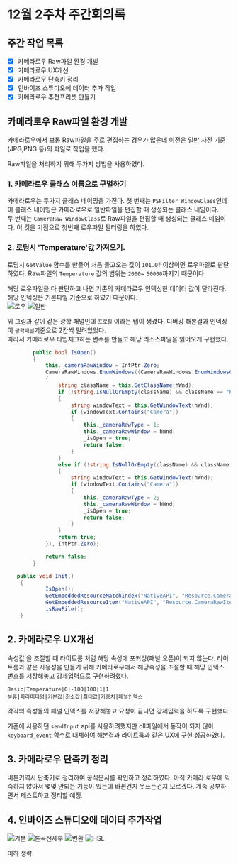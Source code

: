 # 12월 2주차 주간회의록

## 주간 작업 목록

- [x] 카메라로우 Raw파일 환경 개발
- [x] 카메라로우 UX개선
- [x] 카메라로우 단축키 정리
- [x] 인바이즈 스튜디오에 데이터 추가 작업
- [x] 카메라로우 추천프리셋 만들기

## 카메라로우 Raw파일 환경 개발

카메라로우에서 보통 Raw파일을 주로 편집하는 경우가 많은데 이전은 일반 사진 기준(JPG,PNG 등)의 파일로 작업을 했다.

Raw파일을 처리하기 위해 두가지 방법을 사용하였다.

### 1. 카메라로우 클래스 이름으로 구별하기

카메라로우는 두가지 클래스 네이밍을 가진다. 첫 번째는 `PSFilter_WindowClass`인데 이 클래스 네이밍은 카메라로우로 일반파일을 편집할 때 생성되는 클래스 네임이다.  
두 번째는 `CameraRaw_WindowClass`로 Raw파일을 편집할 때 생성되는 클래스 네임이다.
이 것을 기점으로 첫번째 로우파일 필터링을 하였다.

### 2. 로딩시 'Temperature'값 가져오기.

로딩시 `GetValue` 함수를 만들어 처음 들고오는 값이 `101.0f` 이상이면 로우파일로 판단하였다. Raw파일의 `Temperature` 값의 범위는 `2000`~ `50000`까지기 때문이다.

해당 로우파일을 다 판단하고 나면 기존의 카메라로우 인덱싱한 데이터 값이 달라진다.  
해당 인덱싱은 기본파일 기준으로 하였기 때문이다.  
![로우](./asset/로우.png)
![일반](./asset/일반.png)

위 그림과 같이 같은 광학 패널인데 `프로필` 이라는 탭이 생겼다. 디버깅 해본결과 인덱싱이 `광학패널`기준으로 2칸씩 밀려있었다.  
따라서 카메라로우 타입체크하는 변수를 만들고 해당 리소스파일을 읽어오게 구현했다.

```c#
        public bool IsOpen()
        {
            this._cameraRawWindow = IntPtr.Zero;
            CameraRawWindows.EnumWindows((CameraRawWindows.EnumWindowsCallback)((hWnd, lParam) =>
            {
                string className = this.GetClassName(hWnd);
                if (!string.IsNullOrEmpty(className) && className == "PSFilter_WindowClass")
                {
                    string windowText = this.GetWindowText(hWnd);
                    if (windowText.Contains("Camera"))
                    {
                        this._cameraRawType = 1;
                        this._cameraRawWindow = hWnd;
                        _isOpen = true;
                        return false;
                    }
                }
                else if (!string.IsNullOrEmpty(className) && className == "CameraRaw_WindowClass")
                {
                    string windowText = this.GetWindowText(hWnd);
                    if (windowText.Contains("Camera"))
                    {
                        this._cameraRawType = 2;
                        this._cameraRawWindow = hWnd;
                        _isOpen = true;
                        return false;
                    }
                }
                return true;
            }), IntPtr.Zero);

            return false;
        }
```

```c#
   public void Init()
    {
            IsOpen();
            GetEmbeddedResourceMatchIndex("NativeAPI", "Resource.CameraRawIndex" + _cameraRawType + ".txt");
            GetEmbeddedResourceItem("NativeAPI", "Resource.CameraRawItem.txt");
            isRawFile();
    }
```

## 2. 카메라로우 UX개선

속성값 을 조절할 때 라이트룸 처럼 해당 속성에 포커싱(패널 오픈)이 되지 않는다. 라이트룸과 같은 사용성을 만들기 위해 카메라로우에서 해당속성을 조절할 때 해당 인덱스 번호를 저장해놓고 강제입력으로 구현하려했다.

```
Basic|Temperature|0|-100|100|1|1
분류|파라미터명|기본값|최소값|최대값|가중치|패널인덱스
```

각각의 속성들의 패널 인덱스를 저장해놓고 요청이 끝나면 강제입력을 하도록 구현했다.

기존에 사용하던 `sendInput` api를 사용하려했지만 dll파일에서 동작이 되지 않아 `keyboard_event` 함수로 대체하여 해본결과 라이트룸과 같은 UX에 구현 성공하였다.

## 3. 카메라로우 단축키 정리

버튼키역시 단축키로 정리하여 공식문서를 확인하고 정리하였다.
아직 카메라 로우에 익숙하지 않아서 몇몇 안되는 기능이 있는데 바뀐건지 못쓰는건지 모르겠다. 계속 공부하면서 테스트하고 정리할 예정.

## 4. 인바이즈 스튜디오에 데이터 추가작업

![기본](./asset/기본.png)
![톤곡선세부](./asset/톤곡선세부.png)
![변환](./asset/변환.png)
![HSL](./asset/HSL.png)

이하 생략

